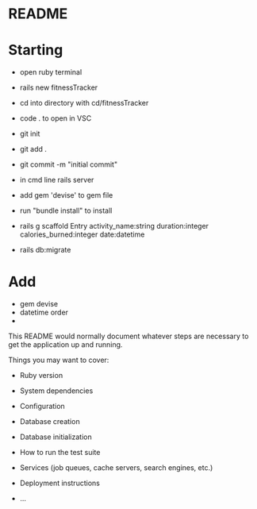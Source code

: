 # README

# Starting

- open ruby terminal
- rails new fitnessTracker
- cd into directory with cd/fitnessTracker
- code . to open in VSC
- git init
- git add .
- git commit -m "initial commit"
- in cmd line rails server
- add gem 'devise' to gem file
- run "bundle install" to install

- rails g scaffold Entry activity_name:string duration:integer calories_burned:integer date:datetime

- rails db:migrate

# Add

- gem devise
- datetime order
-

This README would normally document whatever steps are necessary to get the
application up and running.

Things you may want to cover:

- Ruby version

- System dependencies

- Configuration

- Database creation

- Database initialization

- How to run the test suite

- Services (job queues, cache servers, search engines, etc.)

- Deployment instructions

- ...
